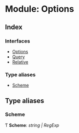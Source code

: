 
# Module: Options

## Index

### Interfaces

* [Options](../interfaces/_address_3_2_0_index_d_.uri.options.options.md)
* [Query](../interfaces/_address_3_2_0_index_d_.uri.options.query.md)
* [Relative](../interfaces/_address_3_2_0_index_d_.uri.options.relative.md)

### Type aliases

* [Scheme](_address_3_2_0_index_d_.uri.options.md#scheme)

## Type aliases

###  Scheme

Ƭ **Scheme**: *string | RegExp*
